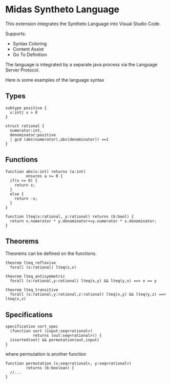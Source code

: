 # Midas Syntheto Language

This extension integrates the Syntheto Language into Visual Studio Code.

Supports:

* Syntax Coloring
* Content Assist
* Go To Definition

The language is integrated by a separate java process via the Language Server Protocol.

Here is some examples of the language syntax

## Types

```
subtype positive {
  x:int| x > 0
}

struct rational {
  numerator:int,
  denominator:positive
  | gcd (abs(numerator),abs(denominator)) ==1
}

```

## Functions

```
function abs(x:int) returns (a:int)
         ensures a >= 0 {
  if(x >= 0) {
    return x;
  }
  else {
    return -x;
  }   
} 
```

```
function lteq(x:rational, y:rational) returns (b:bool) {
  return x.numerator * y.denominator<=y.numerator * x.denominator;
}
```

## Theorems

Theorems can be defined on the functions.

```
theorem lteq_reflexive
  forall (x:rational) lteq(x,x)
```

```
theorem lteq_antisymmetric
  forall (x:rational,y:rational) lteq(x,y) && lteq(y,x) ==> x == y
```

```
theorem lteq_transitive
  forall (x:rational,y:rational,z:rational) lteq(x,y) && lteq(y,z) ==> lteq(x,z)
```

## Specifications

```
specification sort_spec
  (function sort (input:seq<rational>)
            returns (out:seq<rational>)) {
  issorted(out) && permutation(out,input)
}
```

where permutation is another function

```
function permutation (x:seq<rational>, y:seq<rational>)
         returns (b:boolean) {
  //...
}
```
